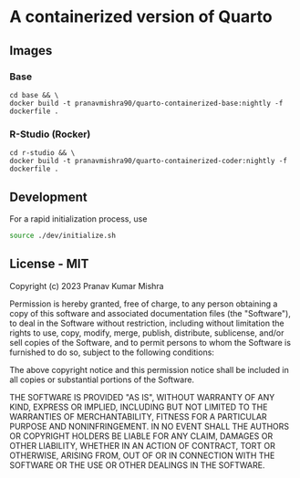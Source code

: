 # A containerized version of Quarto

## Images
### Base 

```
cd base && \
docker build -t pranavmishra90/quarto-containerized-base:nightly -f dockerfile .
```


### R-Studio (Rocker) 

```
cd r-studio && \
docker build -t pranavmishra90/quarto-containerized-coder:nightly -f dockerfile .
```

## Development

For a rapid initialization process, use 

````sh
source ./dev/initialize.sh
````


## License - MIT

Copyright (c) 2023 Pranav Kumar Mishra

Permission is hereby granted, free of charge, to any person obtaining a copy
of this software and associated documentation files (the "Software"), to deal
in the Software without restriction, including without limitation the rights
to use, copy, modify, merge, publish, distribute, sublicense, and/or sell
copies of the Software, and to permit persons to whom the Software is
furnished to do so, subject to the following conditions:

The above copyright notice and this permission notice shall be included in all
copies or substantial portions of the Software.

THE SOFTWARE IS PROVIDED "AS IS", WITHOUT WARRANTY OF ANY KIND, EXPRESS OR
IMPLIED, INCLUDING BUT NOT LIMITED TO THE WARRANTIES OF MERCHANTABILITY,
FITNESS FOR A PARTICULAR PURPOSE AND NONINFRINGEMENT. IN NO EVENT SHALL THE
AUTHORS OR COPYRIGHT HOLDERS BE LIABLE FOR ANY CLAIM, DAMAGES OR OTHER
LIABILITY, WHETHER IN AN ACTION OF CONTRACT, TORT OR OTHERWISE, ARISING FROM,
OUT OF OR IN CONNECTION WITH THE SOFTWARE OR THE USE OR OTHER DEALINGS IN THE
SOFTWARE.